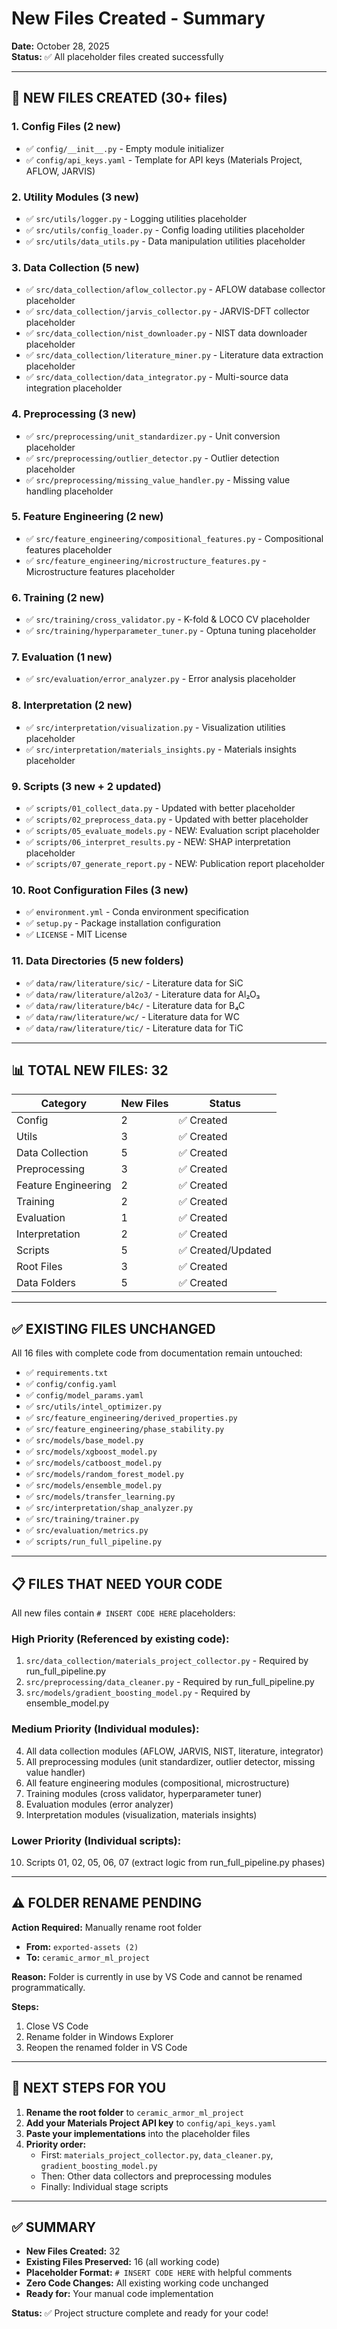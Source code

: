 # New Files Created - Summary

**Date:** October 28, 2025  
**Status:** ✅ All placeholder files created successfully

---

## 📁 NEW FILES CREATED (30+ files)

### 1. Config Files (2 new)
- ✅ `config/__init__.py` - Empty module initializer
- ✅ `config/api_keys.yaml` - Template for API keys (Materials Project, AFLOW, JARVIS)

### 2. Utility Modules (3 new)
- ✅ `src/utils/logger.py` - Logging utilities placeholder
- ✅ `src/utils/config_loader.py` - Config loading utilities placeholder
- ✅ `src/utils/data_utils.py` - Data manipulation utilities placeholder

### 3. Data Collection (5 new)
- ✅ `src/data_collection/aflow_collector.py` - AFLOW database collector placeholder
- ✅ `src/data_collection/jarvis_collector.py` - JARVIS-DFT collector placeholder
- ✅ `src/data_collection/nist_downloader.py` - NIST data downloader placeholder
- ✅ `src/data_collection/literature_miner.py` - Literature data extraction placeholder
- ✅ `src/data_collection/data_integrator.py` - Multi-source data integration placeholder

### 4. Preprocessing (3 new)
- ✅ `src/preprocessing/unit_standardizer.py` - Unit conversion placeholder
- ✅ `src/preprocessing/outlier_detector.py` - Outlier detection placeholder
- ✅ `src/preprocessing/missing_value_handler.py` - Missing value handling placeholder

### 5. Feature Engineering (2 new)
- ✅ `src/feature_engineering/compositional_features.py` - Compositional features placeholder
- ✅ `src/feature_engineering/microstructure_features.py` - Microstructure features placeholder

### 6. Training (2 new)
- ✅ `src/training/cross_validator.py` - K-fold & LOCO CV placeholder
- ✅ `src/training/hyperparameter_tuner.py` - Optuna tuning placeholder

### 7. Evaluation (1 new)
- ✅ `src/evaluation/error_analyzer.py` - Error analysis placeholder

### 8. Interpretation (2 new)
- ✅ `src/interpretation/visualization.py` - Visualization utilities placeholder
- ✅ `src/interpretation/materials_insights.py` - Materials insights placeholder

### 9. Scripts (3 new + 2 updated)
- ✅ `scripts/01_collect_data.py` - Updated with better placeholder
- ✅ `scripts/02_preprocess_data.py` - Updated with better placeholder
- ✅ `scripts/05_evaluate_models.py` - NEW: Evaluation script placeholder
- ✅ `scripts/06_interpret_results.py` - NEW: SHAP interpretation placeholder
- ✅ `scripts/07_generate_report.py` - NEW: Publication report placeholder

### 10. Root Configuration Files (3 new)
- ✅ `environment.yml` - Conda environment specification
- ✅ `setup.py` - Package installation configuration
- ✅ `LICENSE` - MIT License

### 11. Data Directories (5 new folders)
- ✅ `data/raw/literature/sic/` - Literature data for SiC
- ✅ `data/raw/literature/al2o3/` - Literature data for Al₂O₃
- ✅ `data/raw/literature/b4c/` - Literature data for B₄C
- ✅ `data/raw/literature/wc/` - Literature data for WC
- ✅ `data/raw/literature/tic/` - Literature data for TiC

---

## 📊 TOTAL NEW FILES: 32

| Category | New Files | Status |
|----------|-----------|--------|
| Config | 2 | ✅ Created |
| Utils | 3 | ✅ Created |
| Data Collection | 5 | ✅ Created |
| Preprocessing | 3 | ✅ Created |
| Feature Engineering | 2 | ✅ Created |
| Training | 2 | ✅ Created |
| Evaluation | 1 | ✅ Created |
| Interpretation | 2 | ✅ Created |
| Scripts | 5 | ✅ Created/Updated |
| Root Files | 3 | ✅ Created |
| Data Folders | 5 | ✅ Created |

---

## ✅ EXISTING FILES UNCHANGED

All 16 files with complete code from documentation remain untouched:
- ✅ `requirements.txt`
- ✅ `config/config.yaml`
- ✅ `config/model_params.yaml`
- ✅ `src/utils/intel_optimizer.py`
- ✅ `src/feature_engineering/derived_properties.py`
- ✅ `src/feature_engineering/phase_stability.py`
- ✅ `src/models/base_model.py`
- ✅ `src/models/xgboost_model.py`
- ✅ `src/models/catboost_model.py`
- ✅ `src/models/random_forest_model.py`
- ✅ `src/models/ensemble_model.py`
- ✅ `src/models/transfer_learning.py`
- ✅ `src/interpretation/shap_analyzer.py`
- ✅ `src/training/trainer.py`
- ✅ `src/evaluation/metrics.py`
- ✅ `scripts/run_full_pipeline.py`

---

## 📋 FILES THAT NEED YOUR CODE

All new files contain `# INSERT CODE HERE` placeholders:

### High Priority (Referenced by existing code):
1. `src/data_collection/materials_project_collector.py` - Required by run_full_pipeline.py
2. `src/preprocessing/data_cleaner.py` - Required by run_full_pipeline.py
3. `src/models/gradient_boosting_model.py` - Required by ensemble_model.py

### Medium Priority (Individual modules):
4. All data collection modules (AFLOW, JARVIS, NIST, literature, integrator)
5. All preprocessing modules (unit standardizer, outlier detector, missing value handler)
6. All feature engineering modules (compositional, microstructure)
7. Training modules (cross validator, hyperparameter tuner)
8. Evaluation modules (error analyzer)
9. Interpretation modules (visualization, materials insights)

### Lower Priority (Individual scripts):
10. Scripts 01, 02, 05, 06, 07 (extract logic from run_full_pipeline.py phases)

---

## ⚠️ FOLDER RENAME PENDING

**Action Required:** Manually rename root folder
- **From:** `exported-assets (2)`
- **To:** `ceramic_armor_ml_project`

**Reason:** Folder is currently in use by VS Code and cannot be renamed programmatically.

**Steps:**
1. Close VS Code
2. Rename folder in Windows Explorer
3. Reopen the renamed folder in VS Code

---

## 🎯 NEXT STEPS FOR YOU

1. **Rename the root folder** to `ceramic_armor_ml_project`
2. **Add your Materials Project API key** to `config/api_keys.yaml`
3. **Paste your implementations** into the placeholder files
4. **Priority order:**
   - First: `materials_project_collector.py`, `data_cleaner.py`, `gradient_boosting_model.py`
   - Then: Other data collectors and preprocessing modules
   - Finally: Individual stage scripts

---

## ✅ SUMMARY

- **New Files Created:** 32
- **Existing Files Preserved:** 16 (all working code)
- **Placeholder Format:** `# INSERT CODE HERE` with helpful comments
- **Zero Code Changes:** All existing working code unchanged
- **Ready for:** Your manual code implementation

**Status:** ✅ Project structure complete and ready for your code!
